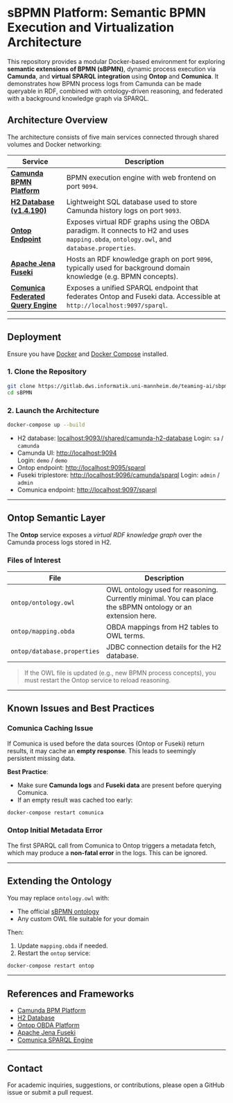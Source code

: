 # sBPMN Platform: Semantic BPMN Execution and Virtualization Architecture

This repository provides a modular Docker-based environment for exploring **semantic extensions of BPMN (sBPMN)**, dynamic process execution via **Camunda**, and **virtual SPARQL integration** using **Ontop** and **Comunica**. It demonstrates how BPMN process logs from Camunda can be made queryable in RDF, combined with ontology-driven reasoning, and federated with a background knowledge graph via SPARQL.

## Architecture Overview

The architecture consists of five main services connected through shared volumes and Docker networking:

| Service   | Description |
|-----------|-------------|
| **[Camunda BPMN Platform](https://camunda.com/platform/legacy/bpm/)** | BPMN execution engine with web frontend on port `9094`. |
| **[H2 Database (v1.4.190)](https://www.h2database.com/html/main.html)** | Lightweight SQL database used to store Camunda history logs on port `9093`. |
| **[Ontop Endpoint](https://ontop-vkg.org/)** | Exposes virtual RDF graphs using the OBDA paradigm. It connects to H2 and uses `mapping.obda`, `ontology.owl`, and `database.properties`. |
| **[Apache Jena Fuseki](https://jena.apache.org/documentation/fuseki2/)** | Hosts an RDF knowledge graph on port `9096`, typically used for background domain knowledge (e.g. BPMN concepts). |
| **[Comunica Federated Query Engine](https://comunica.dev/)** | Exposes a unified SPARQL endpoint that federates Ontop and Fuseki data. Accessible at `http://localhost:9097/sparql`. |

---

## Deployment

Ensure you have [Docker](https://www.docker.com/) and [Docker Compose](https://docs.docker.com/compose/) installed.

### 1. Clone the Repository

```bash
git clone https://gitlab.dws.informatik.uni-mannheim.de/teaming-ai/sbpmn.git
cd sBPMN
```

### 2. Launch the Architecture

```bash
docker-compose up --build
```

- H2 database: [localhost:9093//shared/camunda-h2-database](localhost:9093//shared/camunda-h2-database)
  Login: `sa` / `camunda`
- Camunda UI: [http://localhost:9094](http://localhost:9094)  
  Login: `demo` / `demo`
- Ontop endpoint: [http://localhost:9095/sparql](http://localhost:9095/sparql)
- Fuseki triplestore: [http://localhost:9096/camunda/sparql](http://localhost:9096)
  Login: `admin` / `admin`
- Comunica endpoint: [http://localhost:9097/sparql](http://localhost:9097/sparql)

---

## Ontop Semantic Layer

The **Ontop** service exposes a *virtual RDF knowledge graph* over the Camunda process logs stored in H2.

### Files of Interest

| File | Description |
|------|-------------|
| `ontop/ontology.owl` | OWL ontology used for reasoning. Currently minimal. You can place the sBPMN ontology or an extension here. |
| `ontop/mapping.obda` | OBDA mappings from H2 tables to OWL terms. |
| `ontop/database.properties` | JDBC connection details for the H2 database. |

> If the OWL file is updated (e.g., new BPMN process concepts), you must restart the Ontop service to reload reasoning.

---

## Known Issues and Best Practices

### Comunica Caching Issue

If Comunica is used before the data sources (Ontop or Fuseki) return results, it may cache an **empty response**. This leads to seemingly persistent missing data.

**Best Practice**:
- Make sure **Camunda logs** and **Fuseki data** are present before querying Comunica.
- If an empty result was cached too early:

```bash
docker-compose restart comunica
```

### Ontop Initial Metadata Error

The first SPARQL call from Comunica to Ontop triggers a metadata fetch, which may produce a **non-fatal error** in the logs. This can be ignored.

---

## Extending the Ontology

You may replace `ontology.owl` with:

- The official [sBPMN ontology](https://ntimes404.github.io/sBPMN/index.html)
- Any custom OWL file suitable for your domain

Then:
1. Update `mapping.obda` if needed.
2. Restart the `ontop` service:

```bash
docker-compose restart ontop
```

---

## References and Frameworks

- [Camunda BPM Platform](https://camunda.com/de/platform-7/)
- [H2 Database](https://www.h2database.com/)
- [Ontop OBDA Platform](https://ontop-vkg.org/)
- [Apache Jena Fuseki](https://jena.apache.org/documentation/fuseki2/)
- [Comunica SPARQL Engine](https://comunica.dev/)

---


## Contact

For academic inquiries, suggestions, or contributions, please open a GitHub issue or submit a pull request.
